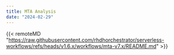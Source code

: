 ```yaml
---
title: MTA Analysis
date: "2024-02-29"
---
```


{{< remoteMD "https://raw.githubusercontent.com/rhdhorchestrator/serverless-workflows/refs/heads/v1.6.x/workflows/mta-v7.x/README.md" >}}
